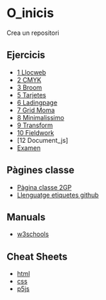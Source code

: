 # O_inicis
Crea un repositori

## Ejercicis
* [1 Llocweb](https://paulagj.github.io/1_Llocweb/)
* [2 CMYK](https://paulagj.github.io/2_cmyk/)
* [3 Broom](https://paulagj.github.io/3_Broom/)
* [5 Tarjetes](https://paulagj.github.io/5_Tarjetes/)
* [6 Ladingpage](https://paulagj.github.io/6_landingpage/)
* [7 Grid Moma](https://paulagj.github.io/7_grid/)
* [8 Minimalissimo](https://paulagj.github.io/8_minimalissimo/)
* [9 Transform](https://paulagj.github.io/9_Transform/)
* [10 Fieldwork](https://paulagj.github.io/10_Fieldwork/)
* [12 Document_js]
* [Examen](https://paulagj.github.io/Examen/)

## Pàgines classe
* [Pàgina classe 2GP](https://arquesm.github.io/2GP/)
* [Llenguatge etiquetes github](https://github.com/adam-p/markdown-here/wiki/Markdown-Cheatsheet)

## Manuals
* [w3schools](https://www.w3schools.com/)

## Cheat Sheets
* [html](https://websitesetup.org/HTML5-cheat-sheet.pdf)
* [css](https://websitesetup.org/wp-content/uploads/2016/10/wsu-css-cheat-sheet.pdf)
* [p5js](https://github.com/bmoren/p5js-cheat-sheet)
